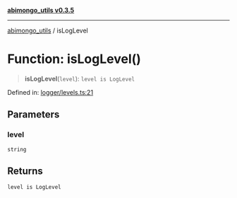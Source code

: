 [**abimongo_utils v0.3.5**](../README.md)

***

[abimongo_utils](../README.md) / isLogLevel

# Function: isLogLevel()

> **isLogLevel**(`level`): `level is LogLevel`

Defined in: [logger/levels.ts:21](https://github.com/NodEm9/abimongo_utils/blob/62e08380578108b0497622fb9a13efb3beac383a/src/logger/levels.ts#L21)

## Parameters

### level

`string`

## Returns

`level is LogLevel`
